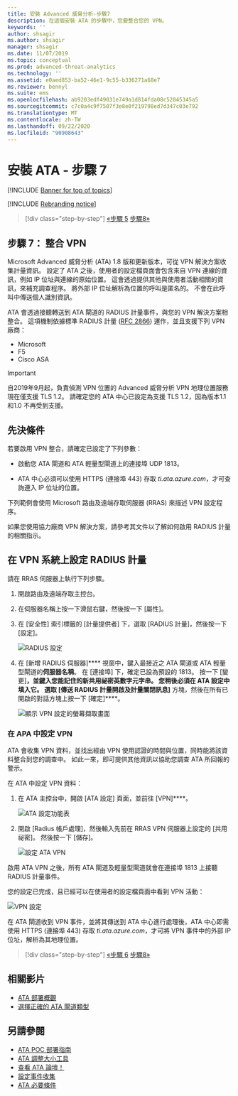 ```yaml
---
title: 安裝 Advanced 威脅分析-步驟7
description: 在這個安裝 ATA 的步驟中，您要整合您的 VPN。
keywords: ''
author: shsagir
ms.author: shsagir
manager: shsagir
ms.date: 11/07/2019
ms.topic: conceptual
ms.prod: advanced-threat-analytics
ms.technology: ''
ms.assetid: e0aed853-ba52-46e1-9c55-b336271a68e7
ms.reviewer: bennyl
ms.suite: ems
ms.openlocfilehash: ab9203edf49031e749a1d814fda08c52845345a5
ms.sourcegitcommit: c7c0a4c9f7507f3e8e0f219798ed7d347c03e792
ms.translationtype: MT
ms.contentlocale: zh-TW
ms.lasthandoff: 09/22/2020
ms.locfileid: "90908643"
---
```

# <a name="install-ata---step-7"></a>安裝 ATA - 步驟 7

[!INCLUDE [Banner for top of topics](includes/banner.md)]

[!INCLUDE [Rebranding notice](includes/rebranding.md)]

> [!div class="step-by-step"]
> [«步驟 5](install-ata-step5.md) 
> [步驟8»](install-ata-step7.md)

## <a name="step-7-integrate-vpn"></a>步驟 7： 整合 VPN

Microsoft Advanced 威脅分析 (ATA) 1.8 版和更新版本，可從 VPN 解決方案收集計量資訊。 設定了 ATA 之後，使用者的設定檔頁面會包含來自 VPN 連線的資訊，例如 IP 位址與連線的原始位置。 這會透過提供其他與使用者活動相關的資訊，來補充調查程序。 將外部 IP 位址解析為位置的呼叫是匿名的。 不會在此呼叫中傳送個人識別資訊。

ATA 會透過接聽轉送到 ATA 閘道的 RADIUS 計量事件，與您的 VPN 解決方案相整合。 這項機制依據標準 RADIUS 計量 ([RFC 2866](https://tools.ietf.org/html/rfc2866)) 運作，並且支援下列 VPN 廠商：

- Microsoft
- F5
- Cisco ASA

> [!IMPORTANT]
> 自2019年9月起，負責偵測 VPN 位置的 Advanced 威脅分析 VPN 地理位置服務現在僅支援 TLS 1.2。 請確定您的 ATA 中心已設定為支援 TLS 1.2，因為版本1.1 和1.0 不再受到支援。

## <a name="prerequisites"></a>先決條件

若要啟用 VPN 整合，請確定已設定了下列參數：

- 啟動您 ATA 閘道和 ATA 輕量型閘道上的連接埠 UDP 1813。

- ATA 中心必須可以使用 HTTPS (連接埠 443) 存取 *ti.ata.azure.com*，才可查詢連入 IP 位址的位置。

下列範例會使用 Microsoft 路由及遠端存取伺服器 (RRAS) 來描述 VPN 設定程序。

如果您使用協力廠商 VPN 解決方案，請參考其文件以了解如何啟用 RADIUS 計量的相關指示。

## <a name="configure-radius-accounting-on-the-vpn-system"></a>在 VPN 系統上設定 RADIUS 計量

請在 RRAS 伺服器上執行下列步驟。

1. 開啟路由及遠端存取主控台。
1. 在伺服器名稱上按一下滑鼠右鍵，然後按一下 [屬性]。
1. 在 [安全性] 索引標籤的 [計量提供者] 下，選取 [RADIUS 計量]，然後按一下 [設定]。

    ![RADIUS 設定](media/radius-setup.png)

1. 在 [新增 RADIUS 伺服器]**** 視窗中，鍵入最接近之 ATA 閘道或 ATA 輕量型閘道的**伺服器名稱**。 在 [連接埠] 下，確定已設為預設的 1813。 按一下 [變更]****，並鍵入您能記住的新共用祕密英數字元字串。 您稍後必須在 ATA 設定中填入它。 選取 [傳送 RADIUS 計量開啟及計量關閉訊息]**** 方塊，然後在所有已開啟的對話方塊上按一下 [確定]****。

    ![顯示 VPN 設定的螢幕擷取畫面](media/vpn-set-accounting.png)

### <a name="configure-vpn-in-ata"></a>在 APA 中設定 VPN

ATA 會收集 VPN 資料，並找出經由 VPN 使用認證的時間與位置，同時能將該資料整合到您的調查中。 如此一來，即可提供其他資訊以協助您調查 ATA 所回報的警示。

在 ATA 中設定 VPN 資料：

1. 在 ATA 主控台中，開啟 [ATA 設定] 頁面，並前往 [VPN]****。

    ![ATA 設定功能表](media/config-menu.png)

1. 開啟 [Radius 帳戶處理]，然後輸入先前在 RRAS VPN 伺服器上設定的 [共用祕密]。 然後按一下 [儲存]。

    ![設定 ATA VPN](media/vpn.png)

啟用 ATA VPN 之後，所有 ATA 閘道及輕量型閘道就會在連接埠 1813 上接聽 RADIUS 計量事件。

您的設定已完成，且已經可以在使用者的設定檔頁面中看到 VPN 活動：

![VPN 設定](media/vpn-user.png)

在 ATA 閘道收到 VPN 事件，並將其傳送到 ATA 中心進行處理後，ATA 中心即需使用 HTTPS (連接埠 443) 存取 *ti.ata.azure.com*，才可將 VPN 事件中的外部 IP 位址，解析為其地理位置。

> [!div class="step-by-step"]
> [«步驟 6](install-ata-step5.md) 
> [步驟8»](install-ata-step7.md)

## <a name="related-videos"></a>相關影片

- [ATA 部署概觀](https://channel9.msdn.com/Shows/Microsoft-Security/Overview-of-ATA-Deployment-in-10-Minutes)
- [選擇正確的 ATA 閘道類型](https://channel9.msdn.com/Shows/Microsoft-Security/ATA-Deployment-Choose-the-Right-Gateway-Type)

## <a name="see-also"></a>另請參閱

- [ATA POC 部署指南](https://aka.ms/atapoc)
- [ATA 調整大小工具](https://aka.ms/aatpsizingtool)
- [查看 ATA 論壇！](https://social.technet.microsoft.com/Forums/security/home?forum=mata)
- [設定事件收集](configure-event-collection.md)
- [ATA 必要條件](ata-prerequisites.md)
